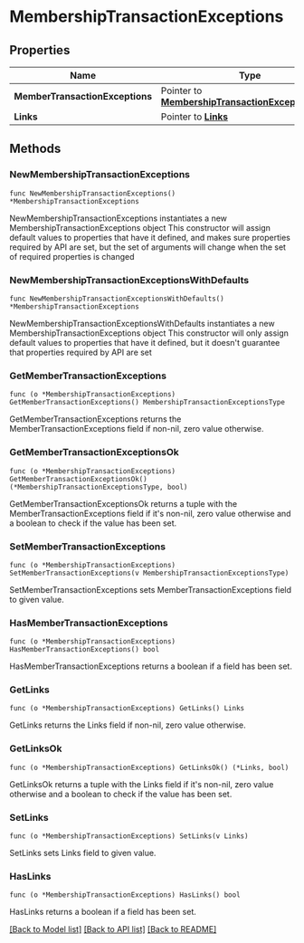 # MembershipTransactionExceptions

## Properties

Name | Type | Description | Notes
------------ | ------------- | ------------- | -------------
**MemberTransactionExceptions** | Pointer to [**MembershipTransactionExceptionsType**](MembershipTransactionExceptionsType.md) |  | [optional] 
**Links** | Pointer to [**Links**](Links.md) |  | [optional] 

## Methods

### NewMembershipTransactionExceptions

`func NewMembershipTransactionExceptions() *MembershipTransactionExceptions`

NewMembershipTransactionExceptions instantiates a new MembershipTransactionExceptions object
This constructor will assign default values to properties that have it defined,
and makes sure properties required by API are set, but the set of arguments
will change when the set of required properties is changed

### NewMembershipTransactionExceptionsWithDefaults

`func NewMembershipTransactionExceptionsWithDefaults() *MembershipTransactionExceptions`

NewMembershipTransactionExceptionsWithDefaults instantiates a new MembershipTransactionExceptions object
This constructor will only assign default values to properties that have it defined,
but it doesn't guarantee that properties required by API are set

### GetMemberTransactionExceptions

`func (o *MembershipTransactionExceptions) GetMemberTransactionExceptions() MembershipTransactionExceptionsType`

GetMemberTransactionExceptions returns the MemberTransactionExceptions field if non-nil, zero value otherwise.

### GetMemberTransactionExceptionsOk

`func (o *MembershipTransactionExceptions) GetMemberTransactionExceptionsOk() (*MembershipTransactionExceptionsType, bool)`

GetMemberTransactionExceptionsOk returns a tuple with the MemberTransactionExceptions field if it's non-nil, zero value otherwise
and a boolean to check if the value has been set.

### SetMemberTransactionExceptions

`func (o *MembershipTransactionExceptions) SetMemberTransactionExceptions(v MembershipTransactionExceptionsType)`

SetMemberTransactionExceptions sets MemberTransactionExceptions field to given value.

### HasMemberTransactionExceptions

`func (o *MembershipTransactionExceptions) HasMemberTransactionExceptions() bool`

HasMemberTransactionExceptions returns a boolean if a field has been set.

### GetLinks

`func (o *MembershipTransactionExceptions) GetLinks() Links`

GetLinks returns the Links field if non-nil, zero value otherwise.

### GetLinksOk

`func (o *MembershipTransactionExceptions) GetLinksOk() (*Links, bool)`

GetLinksOk returns a tuple with the Links field if it's non-nil, zero value otherwise
and a boolean to check if the value has been set.

### SetLinks

`func (o *MembershipTransactionExceptions) SetLinks(v Links)`

SetLinks sets Links field to given value.

### HasLinks

`func (o *MembershipTransactionExceptions) HasLinks() bool`

HasLinks returns a boolean if a field has been set.


[[Back to Model list]](../README.md#documentation-for-models) [[Back to API list]](../README.md#documentation-for-api-endpoints) [[Back to README]](../README.md)


